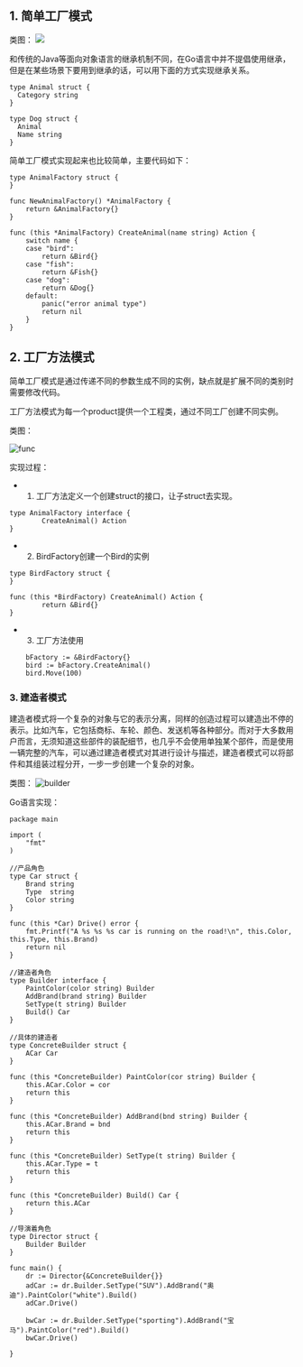 ## 1. 简单工厂模式

类图：
![](http://img.blog.csdn.net/20170826202731964)

和传统的Java等面向对象语言的继承机制不同，在Go语言中并不提倡使用继承，但是在某些场景下要用到继承的话，可以用下面的方式实现继承关系。

```
type Animal struct {
  Category string
}

type Dog struct {
  Animal
  Name string
}
```
简单工厂模式实现起来也比较简单，主要代码如下：

```
type AnimalFactory struct {
}

func NewAnimalFactory() *AnimalFactory {
	return &AnimalFactory{}
}

func (this *AnimalFactory) CreateAnimal(name string) Action {
	switch name {
	case "bird":
		return &Bird{}
	case "fish":
		return &Fish{}
	case "dog":
		return &Dog{}
	default:
		panic("error animal type")
		return nil
	}
}
```

## 2. 工厂方法模式

简单工厂模式是通过传递不同的参数生成不同的实例，缺点就是扩展不同的类别时需要修改代码。

工厂方法模式为每一个product提供一个工程类，通过不同工厂创建不同实例。

类图：

![func](http://p0.qhimg.com/t0136c0b7b213d65023.gif)

实现过程：

- 1. 工厂方法定义一个创建struct的接口，让子struct去实现。

```
type AnimalFactory interface {
        CreateAnimal() Action
}

```

- 2. BirdFactory创建一个Bird的实例

```
type BirdFactory struct {
}

func (this *BirdFactory) CreateAnimal() Action {
        return &Bird{}
}

```

- 3. 工厂方法使用

```
    bFactory := &BirdFactory{}
    bird := bFactory.CreateAnimal()
    bird.Move(100)

```

### 3. 建造者模式

建造者模式将一个复杂的对象与它的表示分离，同样的创造过程可以建造出不停的表示。比如汽车，它包括商标、车轮、颜色、发送机等各种部分。而对于大多数用户而言，无须知道这些部件的装配细节，也几乎不会使用单独某个部件，而是使用一辆完整的汽车，可以通过建造者模式对其进行设计与描述，建造者模式可以将部件和其组装过程分开，一步一步创建一个复杂的对象。

类图：
![builder](http://img.blog.csdn.net/20170903163110850)

Go语言实现：

```
package main

import (
	"fmt"
)

//产品角色
type Car struct {
	Brand string
	Type  string
	Color string
}

func (this *Car) Drive() error {
	fmt.Printf("A %s %s %s car is running on the road!\n", this.Color, this.Type, this.Brand)
	return nil
}

//建造者角色
type Builder interface {
	PaintColor(color string) Builder
	AddBrand(brand string) Builder
	SetType(t string) Builder
	Build() Car
}

//具体的建造者
type ConcreteBuilder struct {
	ACar Car
}

func (this *ConcreteBuilder) PaintColor(cor string) Builder {
	this.ACar.Color = cor
	return this
}

func (this *ConcreteBuilder) AddBrand(bnd string) Builder {
	this.ACar.Brand = bnd
	return this
}

func (this *ConcreteBuilder) SetType(t string) Builder {
	this.ACar.Type = t
	return this
}

func (this *ConcreteBuilder) Build() Car {
	return this.ACar
}

//导演着角色
type Director struct {
	Builder Builder
}

func main() {
	dr := Director{&ConcreteBuilder{}}
	adCar := dr.Builder.SetType("SUV").AddBrand("奥迪").PaintColor("white").Build()
	adCar.Drive()

	bwCar := dr.Builder.SetType("sporting").AddBrand("宝马").PaintColor("red").Build()
	bwCar.Drive()

}
```
